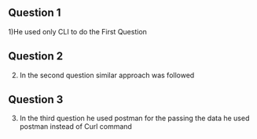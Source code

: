 ## Question 1

1)He used only CLI to do the First Question 

## Question 2
2) In the second question similar approach was followed

## Question 3
3) In the third question he used postman for the passing the data he used postman instead of Curl command
